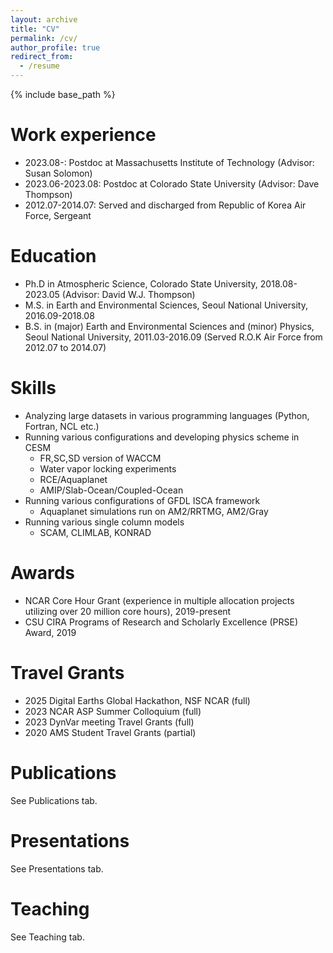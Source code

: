 ```yaml
---
layout: archive
title: "CV"
permalink: /cv/
author_profile: true
redirect_from:
  - /resume
---
```


{% include base_path %}

Work experience
======
* 2023.08-: Postdoc at Massachusetts Institute of Technology (Advisor: Susan Solomon)
* 2023.06-2023.08: Postdoc at Colorado State University (Advisor: Dave Thompson)
* 2012.07-2014.07: Served and discharged from Republic of Korea Air Force, Sergeant

Education
======
* Ph.D in Atmospheric Science, Colorado State University, 2018.08-2023.05 (Advisor: David W.J. Thompson)
* M.S. in Earth and Environmental Sciences, Seoul National University, 2016.09-2018.08
* B.S. in (major) Earth and Environmental Sciences and (minor) Physics, Seoul National University, 2011.03-2016.09 (Served R.O.K Air Force from 2012.07 to 2014.07)
  
Skills
======
* Analyzing large datasets in various programming languages (Python, Fortran, NCL etc.)
* Running various configurations and developing physics scheme in CESM
  * FR,SC,SD version of WACCM
  * Water vapor locking experiments 
  * RCE/Aquaplanet
  * AMIP/Slab-Ocean/Coupled-Ocean
* Running various configurations of GFDL ISCA framework
  * Aquaplanet simulations run on AM2/RRTMG, AM2/Gray
* Running various single column models
  * SCAM, CLIMLAB, KONRAD

Awards
======
* NCAR Core Hour Grant (experience in multiple allocation projects utilizing over 20 million core hours), 2019-present
* CSU CIRA Programs of Research and Scholarly Excellence (PRSE) Award, 2019

Travel Grants
======
* 2025 Digital Earths Global Hackathon, NSF NCAR (full)
* 2023 NCAR ASP Summer Colloquium (full)
* 2023 DynVar meeting Travel Grants (full)
* 2020 AMS Student Travel Grants (partial)                                             

Publications
======
See Publications tab.
  
Presentations
======
See Presentations tab.
  
Teaching
======
See Teaching tab.
 
